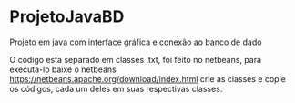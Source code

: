 # ProjetoJavaBD
Projeto em java com interface gráfica e conexão ao banco de dado

O código esta separado em classes .txt, foi feito no netbeans, para executa-lo baixe o netbeans https://netbeans.apache.org/download/index.html crie as classes e copie os códigos, cada um deles em suas respectivas classes.

